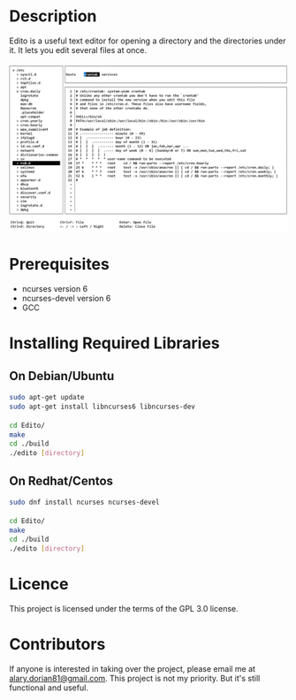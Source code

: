 # Description

Edito is a useful text editor for opening a directory and the directories under it. It lets you edit several files at once.

![alt text](https://github.com/Doriiaan/Edito/blob/main/doc/Edito.png)

# Prerequisites

- ncurses version 6
- ncurses-devel version 6
- GCC

# Installing Required Libraries

## On Debian/Ubuntu

```sh
sudo apt-get update
sudo apt-get install libncurses6 libncurses-dev

cd Edito/
make
cd ./build
./edito [directory]
```

## On Redhat/Centos

```sh
sudo dnf install ncurses ncurses-devel

cd Edito/
make
cd ./build
./edito [directory]
```

# Licence

This project is licensed under the terms of the GPL 3.0 license.

# Contributors

If anyone is interested in taking over the project, please email me at alary.dorian81@gmail.com. This project is not my priority. But it's still functional and useful.
